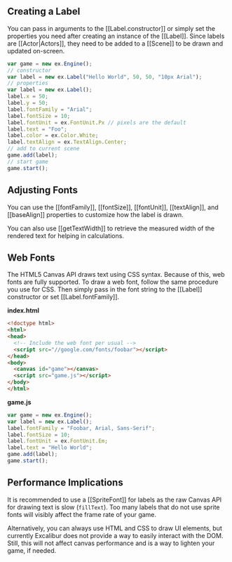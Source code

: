 ## Creating a Label

You can pass in arguments to the [[Label.constructor]] or simply set the
properties you need after creating an instance of the [[Label]].
Since labels are [[Actor|Actors]], they need to be added to a [[Scene]]
to be drawn and updated on-screen.

```js
var game = new ex.Engine();
// constructor
var label = new ex.Label("Hello World", 50, 50, "10px Arial");
// properties
var label = new ex.Label();
label.x = 50;
label.y = 50;
label.fontFamily = "Arial";
label.fontSize = 10;
label.fontUnit = ex.FontUnit.Px // pixels are the default
label.text = "Foo";
label.color = ex.Color.White;
label.textAlign = ex.TextAlign.Center;
// add to current scene
game.add(label);
// start game
game.start();
```

## Adjusting Fonts

You can use the [[fontFamily]], [[fontSize]], [[fontUnit]], [[textAlign]], and [[baseAlign]] 
properties to customize how the label is drawn.

You can also use [[getTextWidth]] to retrieve the measured width of the rendered text for
helping in calculations.

## Web Fonts

The HTML5 Canvas API draws text using CSS syntax. Because of this, web fonts
are fully supported. To draw a web font, follow the same procedure you use
for CSS. Then simply pass in the font string to the [[Label]] constructor
or set [[Label.fontFamily]].

**index.html**

```html
<!doctype html>
<html>
<head>
  <!-- Include the web font per usual -->
  <script src="//google.com/fonts/foobar"></script>
</head>
<body>
  <canvas id="game"></canvas>
  <script src="game.js"></script>
</body>
</html>
```
**game.js**
```js
var game = new ex.Engine();
var label = new ex.Label();
label.fontFamily = "Foobar, Arial, Sans-Serif";
label.fontSize = 10;
label.fontUnit = ex.FontUnit.Em;
label.text = "Hello World";
game.add(label);
game.start();
```

## Performance Implications

It is recommended to use a [[SpriteFont]] for labels as the raw Canvas
API for drawing text is slow (`fillText`). Too many labels that
do not use sprite fonts will visibly affect the frame rate of your game.

Alternatively, you can always use HTML and CSS to draw UI elements, but
currently Excalibur does not provide a way to easily interact with the
DOM. Still, this will not affect canvas performance and is a way to
lighten your game, if needed.